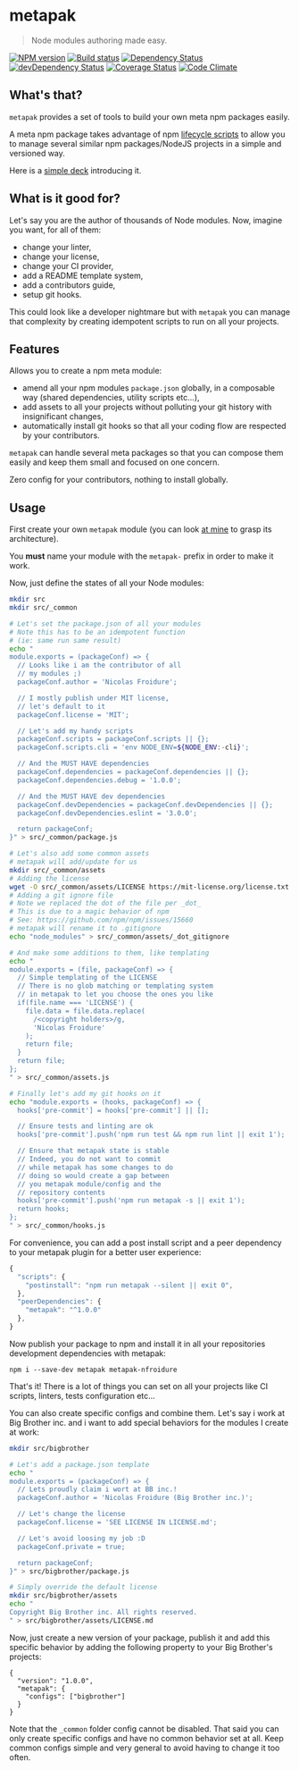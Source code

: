# metapak
> Node modules authoring made easy.

 [![NPM version](https://badge.fury.io/js/metapak.svg)](https://npmjs.org/package/metapak)
[![Build status](https://secure.travis-ci.org/nfroidure/metapak.svg)](https://travis-ci.org/nfroidure/metapak)
[![Dependency Status](https://david-dm.org/nfroidure/metapak.svg)](https://david-dm.org/nfroidure/metapak)
[![devDependency Status](https://david-dm.org/nfroidure/metapak/dev-status.svg)](https://david-dm.org/nfroidure/metapak#info=devDependencies)
[![Coverage Status](https://coveralls.io/repos/nfroidure/metapak/badge.svg?branch=master)](https://coveralls.io/r/nfroidure/metapak?branch=master)
[![Code Climate](https://codeclimate.com/github/nfroidure/metapak.svg)](https://codeclimate.com/github/nfroidure/metapak)

## What's that?

`metapak` provides a set of tools to build
 your own meta npm packages easily.

A meta npm package takes advantage of npm
 [lifecycle scripts](https://docs.npmjs.com/misc/scripts)
 to allow you to manage several similar npm
 packages/NodeJS projects in a simple and
 versioned way.

Here is a [simple deck](https://slides.com/nfroidure/meta-npm-packages/live#/)
 introducing it.

## What is it good for?

Let's say you are the author of thousands
 of Node modules. Now, imagine you want,
 for all of them:
- change your linter,
- change your license,
- change your CI provider,
- add a README template system,
- add a contributors guide,
- setup git hooks.

This could look like a developer nightmare but
 with `metapak` you can manage that complexity
 by creating idempotent scripts to run on
 all your projects.

## Features

Allows you to create a npm meta module:
- amend all your npm modules `package.json`
 globally, in a composable way (shared
 dependencies, utility scripts etc...),
- add assets to all your projects without
 polluting your git history with
 insignificant changes,
- automatically install git hooks so that
 all your coding flow are respected by
 your contributors.

`metapak` can handle several meta packages
 so that you can compose them easily and
 keep them small and focused on one concern.

Zero config for your contributors, nothing
 to install globally.

## Usage

First create your own `metapak` module
 (you can look [at mine](https://github.com/nfroidure/metapak-nfroidure)
 to grasp its architecture).

You **must** name your module with
 the `metapak-` prefix in order to make
 it work.

Now, just define the states of all your
 Node modules:
```sh
mkdir src
mkdir src/_common

# Let's set the package.json of all your modules
# Note this has to be an idempotent function
# (ie: same run same result)
echo "
module.exports = (packageConf) => {
  // Looks like i am the contributor of all
  // my modules ;)
  packageConf.author = 'Nicolas Froidure';

  // I mostly publish under MIT license,
  // let's default to it
  packageConf.license = 'MIT';

  // Let's add my handy scripts
  packageConf.scripts = packageConf.scripts || {};
  packageConf.scripts.cli = 'env NODE_ENV=${NODE_ENV:-cli}';

  // And the MUST HAVE dependencies
  packageConf.dependencies = packageConf.dependencies || {};
  packageConf.dependencies.debug = '1.0.0';

  // And the MUST HAVE dev dependencies
  packageConf.devDependencies = packageConf.devDependencies || {};
  packageConf.devDependencies.eslint = '3.0.0';

  return packageConf;
}" > src/_common/package.js

# Let's also add some common assets
# metapak will add/update for us
mkdir src/_common/assets
# Adding the license
wget -O src/_common/assets/LICENSE https://mit-license.org/license.txt
# Adding a git ignore file
# Note we replaced the dot of the file per _dot_
# This is due to a magic behavior of npm
# See: https://github.com/npm/npm/issues/15660
# metapak will rename it to .gitignore
echo "node_modules" > src/_common/assets/_dot_gitignore

# And make some additions to them, like templating
echo "
module.exports = (file, packageConf) => {
  // Simple templating of the LICENSE
  // There is no glob matching or templating system
  // in metapak to let you choose the ones you like
  if(file.name === 'LICENSE') {
    file.data = file.data.replace(
      /<copyright holders>/g,
      'Nicolas Froidure'
    );
    return file;
  }
  return file;
};
" > src/_common/assets.js

# Finally let's add my git hooks on it
echo "module.exports = (hooks, packageConf) => {
  hooks['pre-commit'] = hooks['pre-commit'] || [];

  // Ensure tests and linting are ok
  hooks['pre-commit'].push('npm run test && npm run lint || exit 1');

  // Ensure that metapak state is stable
  // Indeed, you do not want to commit
  // while metapak has some changes to do
  // doing so would create a gap between
  // you metapak module/config and the
  // repository contents
  hooks['pre-commit'].push('npm run metapak -s || exit 1');
  return hooks;
};
" > src/_common/hooks.js
```

For convenience, you can add a post install
 script and a peer dependency to
 your metapak plugin for a better user
 experience:
```js
{
  "scripts": {
    "postinstall": "npm run metapak --silent || exit 0",
  },
  "peerDependencies": {
    "metapak": "^1.0.0"
  },
}
```

Now publish your package to npm and install
 it in all your repositories development
 dependencies with metapak:
```
npm i --save-dev metapak metapak-nfroidure
```

That's it! There is a lot of things you can set
 on all your projects like CI scripts, linters,
 tests configuration etc...

You can also create specific configs and
 combine them. Let's say i work at
 Big Brother inc. and i want to add special
 behaviors for the modules I create at work:

```sh
mkdir src/bigbrother

# Let's add a package.json template
echo "
module.exports = (packageConf) => {
  // Lets proudly claim i wort at BB inc.!
  packageConf.author = 'Nicolas Froidure (Big Brother inc.)';

  // Let's change the license
  packageConf.license = 'SEE LICENSE IN LICENSE.md';

  // Let's avoid loosing my job :D
  packageConf.private = true;

  return packageConf;
}" > src/bigbrother/package.js

# Simply override the default license
mkdir src/bigbrother/assets
echo "
Copyright Big Brother inc. All rights reserved.
" > src/bigbrother/assets/LICENSE.md
```

Now, just create a new version of your package,
 publish it and add this specific behavior by
 adding the following property to your
 Big Brother's projects:
```
{
  "version": "1.0.0",
  "metapak": {
    "configs": ["bigbrother"]
  }
}
```

Note that the `_common` folder config
 cannot be disabled. That said you can
 only create specific configs and have
 no common behavior set at all. Keep
 common configs simple and very general
 to avoid having to change it too often.
